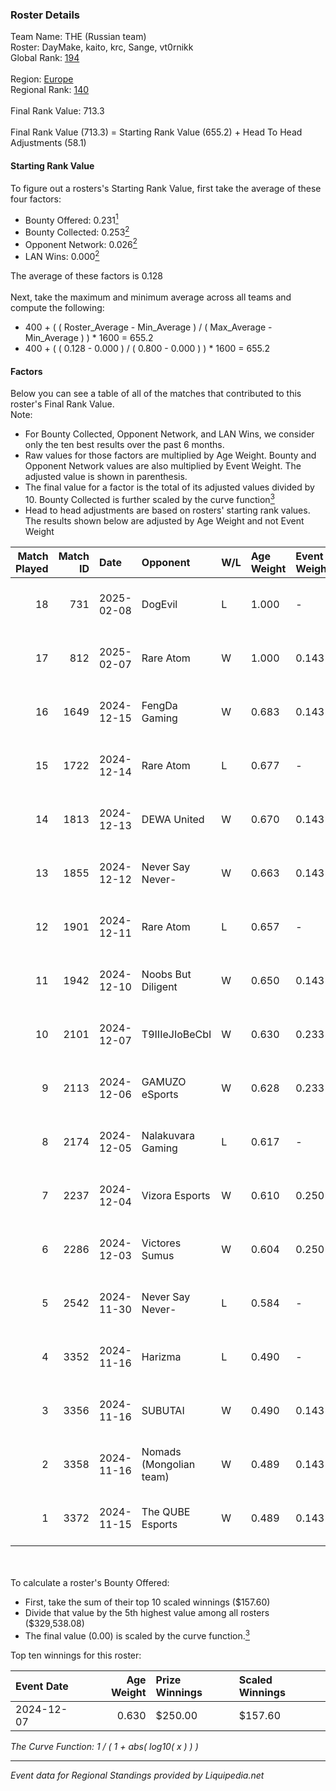 ### Roster Details<br />
Team Name: THE (Russian team)<br />
Roster: DayMake, kaito, krc, Sange, vt0rnikk<br />
Global Rank: [194](../standings_global.md)<br />
<br />
Region: [Europe]( ../standings_europe.md)<br />
Regional Rank: [140]( ../standings_europe.md)<br />
<br />
Final Rank Value:  713.3<br />
<br />
Final Rank Value (713.3) = Starting Rank Value (655.2) + Head To Head Adjustments (58.1)<br />

#### Starting Rank Value<br />
To figure out a rosters's Starting Rank Value, first take the average of these four factors:<br />
- Bounty Offered: 0.231[<sup>1</sup>](#table2)
- Bounty Collected: 0.253[<sup>2</sup>](#table1)
- Opponent Network: 0.026[<sup>2</sup>](#table1)
- LAN Wins: 0.000[<sup>2</sup>](#table1)

The average of these factors is 0.128<br />
<br />
Next, take the maximum and minimum average across all teams and compute the following:<br />
- 400 + ( ( Roster_Average - Min_Average ) / ( Max_Average - Min_Average ) ) * 1600 = 655.2
- 400 + ( ( 0.128 - 0.000 ) / ( 0.800 - 0.000 ) ) * 1600 = 655.2


#### Factors<br />
Below you can see a table of all of the matches that contributed to this roster's Final Rank Value.<br />
Note:<br />

- For Bounty Collected, Opponent Network, and LAN Wins, we consider only the ten best results over the past 6 months.
- Raw values for those factors are multiplied by Age Weight. Bounty and Opponent Network values are also multiplied by Event Weight. The adjusted value is shown in parenthesis.
- The final value for a factor is the total of its adjusted values divided by 10. Bounty Collected is further scaled by the curve function[<sup>3</sup>](#curveFunction)
- Head to head adjustments are based on rosters' starting rank values. The results shown below are adjusted by Age Weight and not Event Weight
<span id="table1"></span><br />


| Match Played | Match ID | Date       | Opponent                | W/L | Age Weight | Event Weight | Bounty Collected | Opponent Network | LAN Wins  | H2H Adj. | Roster                               |
| -: | -: | :- | :- | :- | :- | :- | :- | :- | :- | -: | :- |
|           18 |      731 | 2025-02-08 | DogEvil                 | L   | 1.000      | -            | -                | -                | -         |    -9.95 | DayMake, kaito, krc, Sange, vt0rnikk |
|           17 |      812 | 2025-02-07 | Rare Atom               | W   | 1.000      | 0.143        | 0.063 (0.009)    | 0.578 (0.083)    | 0 (0.000) |    25.71 | DayMake, kaito, krc, Sange, vt0rnikk |
|           16 |     1649 | 2024-12-15 | FengDa Gaming           | W   | 0.683      | 0.143        | 0.008 (0.001)    | 0.550 (0.054)    | 0 (0.000) |    11.04 | d0RREN, kaito, krc, Sange, vt0rnikk  |
|           15 |     1722 | 2024-12-14 | Rare Atom               | L   | 0.677      | -            | -                | -                | -         |    -3.32 | d0RREN, kaito, krc, Sange, vt0rnikk  |
|           14 |     1813 | 2024-12-13 | DEWA United             | W   | 0.670      | 0.143        | 0.000 (0.000)    | 0.158 (0.015)    | 0 (0.000) |     7.42 | d0RREN, kaito, krc, Sange, vt0rnikk  |
|           13 |     1855 | 2024-12-12 | Never Say Never-        | W   | 0.663      | 0.143        | 0.002 (0.000)    | 0.119 (0.011)    | 0 (0.000) |     8.92 | d0RREN, kaito, krc, Sange, vt0rnikk  |
|           12 |     1901 | 2024-12-11 | Rare Atom               | L   | 0.657      | -            | -                | -                | -         |    -3.13 | d0RREN, kaito, krc, Sange, vt0rnikk  |
|           11 |     1942 | 2024-12-10 | Noobs But Diligent      | W   | 0.650      | 0.143        | 0.000 (0.000)    | -                | 0 (0.000) |     5.29 | d0RREN, kaito, krc, Sange, vt0rnikk  |
|           10 |     2101 | 2024-12-07 | T9IIIeJIoBeCbI          | W   | 0.630      | 0.233        | 0.000 (0.000)    | 0.059 (0.009)    | 0 (0.000) |     8.07 | d0RREN, kaito, krc, Sange, vt0rnikk  |
|            9 |     2113 | 2024-12-06 | GAMUZO eSports          | W   | 0.628      | 0.233        | 0.000 (0.000)    | -                | 0 (0.000) |     5.77 | d0RREN, kaito, krc, Sange, vt0rnikk  |
|            8 |     2174 | 2024-12-05 | Nalakuvara Gaming       | L   | 0.617      | -            | -                | -                | -         |   -11.65 | d0RREN, kaito, krc, Sange, vt0rnikk  |
|            7 |     2237 | 2024-12-04 | Vizora Esports          | W   | 0.610      | 0.250        | 0.000 (0.000)    | 0.122 (0.019)    | 0 (0.000) |     5.08 | d0RREN, kaito, krc, Sange, vt0rnikk  |
|            6 |     2286 | 2024-12-03 | Victores Sumus          | W   | 0.604      | 0.250        | 0.006 (0.001)    | 0.173 (0.026)    | 0 (0.000) |    11.25 | d0RREN, kaito, krc, Sange, vt0rnikk  |
|            5 |     2542 | 2024-11-30 | Never Say Never-        | L   | 0.584      | -            | -                | -                | -         |   -10.30 | d0RREN, kaito, krc, Sange, vt0rnikk  |
|            4 |     3352 | 2024-11-16 | Harizma                 | L   | 0.490      | -            | -                | -                | -         |    -6.48 | d0RREN, kaito, krc, Sange, vt0rnikk  |
|            3 |     3356 | 2024-11-16 | SUBUTAI                 | W   | 0.490      | 0.143        | 0.001 (0.000)    | 0.051 (0.004)    | 0 (0.000) |     4.79 | d0RREN, kaito, krc, Sange, vt0rnikk  |
|            2 |     3358 | 2024-11-16 | Nomads (Mongolian team) | W   | 0.489      | 0.143        | -                | 0.407 (0.028)    | -         |     5.06 | d0RREN, kaito, krc, Sange, vt0rnikk  |
|            1 |     3372 | 2024-11-15 | The QUBE Esports        | W   | 0.489      | 0.143        | -                | 0.147 (0.010)    | -         |     4.54 | d0RREN, kaito, krc, Sange, vt0rnikk  |

<br />
<span id="table2"></span><br />
To calculate a roster's Bounty Offered:<br />

- First, take the sum of their top 10 scaled winnings ($157.60)
- Divide that value by the 5th highest value among all rosters ($329,538.08)
- The final value (0.00) is scaled by the curve function.[<sup>3</sup>](#curveFunction)

Top ten winnings for this roster:<br />

| Event Date | Age Weight | Prize Winnings | Scaled Winnings |
| :- | -: | :- | :- |
| 2024-12-07 |      0.630 | $250.00        | $157.60         |


<span id="curveFunction"></span>_The Curve Function: 1 / ( 1 + abs( log10( x ) ) )_<br />

---
_Event data for Regional Standings provided by Liquipedia.net_<br />
